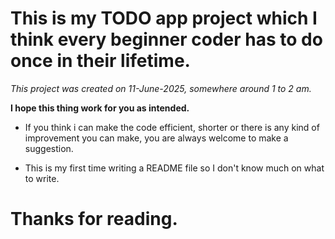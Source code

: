 # This is my TODO app project which I think every beginner coder has to do once in their lifetime.

*This project was created on 11-June-2025, somewhere around 1 to 2 am.*

**I hope this thing work for you as intended.**

- If you think i can make the code efficient, shorter or there is any kind of improvement you can make, you are always welcome to make a suggestion.

- This is my first time writing a README file so I don't know much on what to write.

# Thanks for reading.

